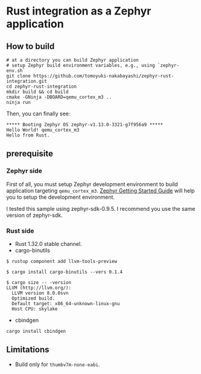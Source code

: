 # Rust integration as a Zephyr application

## How to build

```
# at a directory you can build Zephyr application
# setup Zephyr build environment variables, e.g., using `zephyr-env.sh`
git clone https://github.com/tomoyuki-nakabayashi/zephyr-rust-integration.git
cd zephyr-rust-integration
mkdir build && cd build
cmake -GNinja -DBOARD=qemu_cortex_m3 ..
ninja run
```

Then, you can finally see:

```
***** Booting Zephyr OS zephyr-v1.13.0-3321-g7f956a9 *****
Hello World! qemu_cortex_m3
Hello from Rust.
```

## prerequisite

### Zephyr side

First of all, you must setup Zephyr development environment to build application targeting `qemu_cortex_m3`.
[Zephyr Getting Started Guide](https://docs.zephyrproject.org/latest/getting_started/index.html) will help you to setup the development environment.

I tested this sample using zephyr-sdk-0.9.5.
I recommend you use the same version of zephyr-sdk.

### Rust side

- Rust 1.32.0 stable channel.
- cargo-binutils

```
$ rustup component add llvm-tools-preview

$ cargo install cargo-binutils --vers 0.1.4

$ cargo size -- -version
LLVM (http://llvm.org/):
  LLVM version 8.0.0svn
  Optimized build.
  Default target: x86_64-unknown-linux-gnu
  Host CPU: skylake
```

- cbindgen

```
cargo install cbindgen
```

## Limitations

- Build only for `thumbv7m-none-eabi`.
